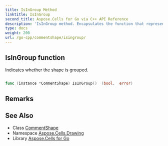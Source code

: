 ```yaml
---
title: IsInGroup Method 
linktitle: IsInGroup
second_title: Aspose.Cells for Go via C++ API Reference
description: 'IsInGroup method. Encapsulates the function that represents isingroup in Go.'
type: docs
weight: 200
url: /go-cpp/commentshape/isingroup/
---
```


## IsInGroup function

Indicates whether the shape is grouped.

```go

func (instance *CommentShape) IsInGroup()  (bool,  error) 

```

## Remarks


## See Also

* Class [CommentShape](../)
* Namespace [Aspose.Cells.Drawing](../../)
* Library [Aspose.Cells for Go](../../../)
